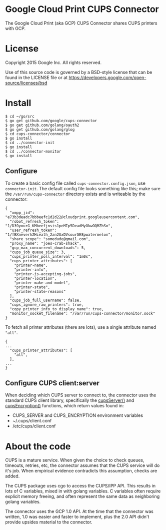 # Google Cloud Print CUPS Connector
The Google Cloud Print (aka GCP) CUPS Connector shares CUPS printers with GCP.

# License
Copyright 2015 Google Inc. All rights reserved.

Use of this source code is governed by a BSD-style
license that can be found in the LICENSE file or at
https://developers.google.com/open-source/licenses/bsd

# Install
```
$ cd ~/go/src
$ go get github.com/google/cups-connector
$ go get github.com/golang/oauth2
$ go get github.com/golang/glog
$ cd cups-connector/connector
$ go install
$ cd ../connector-init
$ go install
$ cd ../connector-monitor
$ go install
```

## Configure
To create a basic config file called `cups-connector.config.json`, use
`connector-init`. The default config file looks something like this; make sure
the `/var/run/cups-connector` directory exists and is writeable by the
connector:

```
{
  "xmpp_jid": "e73b3deadc7bbbeefc1d2d22@cloudprint.googleusercontent.com",
  "robot_refresh_token": "1/D39yourG_KMbeefjnsis1peMIp5DeadMyOkwOQMZhSo",
  "user_refresh_token": "1/fBXneverhZHieath_2an2UxDVsourGE8pwatermelon",
  "share_scope": "somedude@gmail.com",
  "proxy_name": "joes-crab-shack",
  "gcp_max_concurrent_downloads": 5,
  "cups_job_queue_size": 3,
  "cups_printer_poll_interval": "1m0s",
  "cups_printer_attributes": [
    "printer-name",
    "printer-info",
    "printer-is-accepting-jobs",
    "printer-location",
    "printer-make-and-model",
    "printer-state",
    "printer-state-reasons"
  ],
  "cups_job_full_username": false,
  "cups_ignore_raw_printers": true,
  "copy_printer_info_to_display_name": true,
  "monitor_socket_filename": "/var/run/cups-connector/monitor.sock"
}
```

To fetch all printer attributes (there are lots), use a single attribute named
`"all"`.
```
{
...
  "cups_printer_attributes": [
    "all",
  ],
...
}
```

## Configure CUPS client:server
When deciding which CUPS server to connect to, the connector uses the standard
CUPS client library, specifically the
[cupsServer()](https://www.cups.org/documentation.php/doc-1.7/api-cups.html#cupsServer)
and
[cupsEncryption()](https://www.cups.org/documentation.php/doc-1.7/api-cups.html#cupsEncryption)
functions, which return values found in:
- CUPS_SERVER and CUPS_ENCRYPTION environment variables
- ~/.cups/client.conf
- /etc/cups/client.conf

# About the code
CUPS is a mature service. When given the choice to check queues, timeouts,
retries, etc, the connector assumes that the CUPS service will do it's job.
When empirical evidence contradicts this assumption, checks are added.

The CUPS package uses cgo to access the CUPS/IPP API. This results in lots of
C variables, mixed in with golang variables. C variables often require explicit
memory freeing, and often represent the same data as neighboring golang
variables.

The connector uses the GCP 1.0 API. At the time that the connector was written,
1.0 was easier and faster to implement, plus the 2.0 API didn't provide upsides
material to the connector.

